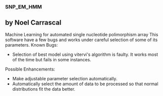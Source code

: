 ### SNP_EM_HMM
## by Noel Carrascal
Machine Learning for automated single nucleotide polimorphism array
This software have a few bugs and works under careful selection of 
some of its parameters.
Known Bugs:
* Selection of best model using vitervi's algorithm is faulty. It works most of the time but fails in some instances.

Possible Enhancements:
* Make adjustable parameter selection automatically.
* Automatically select the amount of data to be processed so that normal distributions fit the data better.
